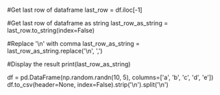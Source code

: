 #Get last row of dataframe
last_row = df.iloc[-1]

#Get last row of dataframe as string
last_row_as_string = last_row.to_string(index=False)

#Replace '\n' with comma
last_row_as_string = last_row_as_string.replace('\n', ',')

#Display the result
print(last_row_as_string)





df = pd.DataFrame(np.random.randn(10, 5),
                  columns=['a', 'b', 'c', 'd', 'e'])
df.to_csv(header=None, index=False).strip('\n').split('\n')
